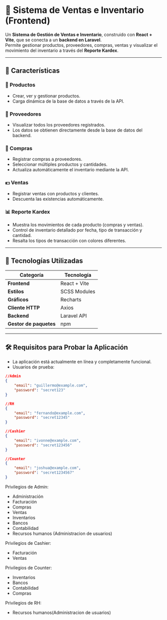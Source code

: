 # 💼 Sistema de Ventas e Inventario (Frontend)

Un **Sistema de Gestión de Ventas e Inventario**, construido con **React + Vite**, que se conecta a un **backend en Laravel**.  
Permite gestionar productos, proveedores, compras, ventas y visualizar el movimiento del inventario a través del **Reporte Kardex**.

---

## 🚀 Características

### 🧾 Productos

- Crear, ver y gestionar productos.
- Carga dinámica de la base de datos a través de la API.

### 🏢 Proveedores

- Visualizar todos los proveedores registrados.
- Los datos se obtienen directamente desde la base de datos del backend.

### 🛒 Compras

- Registrar compras a proveedores.
- Seleccionar múltiples productos y cantidades.
- Actualiza automáticamente el inventario mediante la API.

### 💵 Ventas

- Registrar ventas con productos y clientes.
- Descuenta las existencias automáticamente.

### 📊 Reporte Kardex

- Muestra los movimientos de cada producto (compras y ventas).
- Control de inventario detallado por fecha, tipo de transacción y cantidad.
- Resalta los tipos de transacción con colores diferentes.

---

## 🧠 Tecnologías Utilizadas

| Categoría              | Tecnología   |
| ---------------------- | ------------ |
| **Frontend**           | React + Vite |
| **Estilos**            | SCSS Modules |
| **Gráficos**           | Recharts     |
| **Cliente HTTP**       | Axios        |
| **Backend**            | Laravel API  |
| **Gestor de paquetes** | npm          |

---

## 🛠️ Requisitos para Probar la Aplicación

- La aplicación está actualmente en línea y completamente funcional.
- Usuarios de prueba:

```json
//Admin
{
    "email": "guillermo@example.com",
    "password": "secret123"
}

//RH
{
    "email": "fernando@example.com",
    "password": "secret12345"
}

//Cashier
{
    "email": "ivonne@example.com",
    "password": "secret123456"
}

//Counter
{
    "email": "joshua@example.com",
    "password": "secret1234567"
}


```

Privilegios de Admin:

- Administración
- Facturación
- Compras
- Ventas
- Inventarios
- Bancos
- Contabilidad
- Recursos humanos (Administracion de usuarios)

Privilegios de Cashier:

- Facturación
- Ventas

Privilegios de Counter:

- Inventarios
- Bancos
- Contabilidad
- Compras

Privilegios de RH:

- Recursos humanos(Administracion de usuarios)
